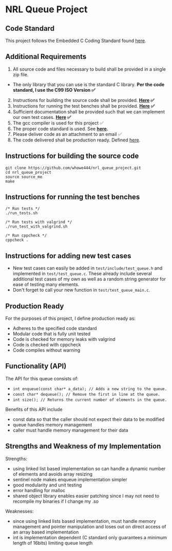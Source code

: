 # NRL Queue Project

## Code Standard
This project follows the Embedded C Coding Standard found [here](https://barrgroup.com/sites/default/files/barr_c_coding_standard_2018.pdf).

## Additional Requirements
1. All source code and files necessary to build shall be provided in a single zip file.
* The only library that you can use is the standard C library. **Per the code standard, I use the C99 ISO Version ✅**
2. Instructions for building the source code shall be provided. **[Here](https://github.com/whowe444/nrl_queue_project/blob/main/README.md#instructions-for-building-the-source-code) ✅**
3. Instructions for running the test benches shall be provided. **[Here](https://github.com/whowe444/nrl_queue_project/blob/main/README.md#instructions-for-running-the-test-benches) ✅**
4. Sufficient documentation shall be provided such that we can implement our own test cases. **[Here](https://github.com/whowe444/nrl_queue_project/blob/main/README.md#instructions-for-adding-new-test-cases) ✅**
5. The gcc compiler is used for this project ✅
6. The proper code standard is used. See **[here](https://github.com/whowe444/nrl_queue_project/blob/main/README.md#Code-Standard).**
7. Please deliver code as an attachment to an email ✅
8. The code delivered shall be production ready. Defined [here](https://github.com/whowe444/nrl_queue_project/blob/main/README.md#Production-Ready).


## Instructions for building the source code
```
git clone https://github.com/whowe444/nrl_queue_project.git
cd nrl_queue_project
source source_me
make
```

## Instructions for running the test benches
```
/* Run tests */
./run_tests.sh

/* Run tests with valgrind */
./run_test_with_valgrind.sh

/* Run cppcheck */
cppcheck .
```

## Instructions for adding new test cases
* New test cases can easily be added in `test/include/test_queue.h` and implemented in `test/test_queue.c`. These already include several additional test cases of my own as well as a random string generator for ease of testing many elements.
* Don't forget to call your new function in `test/test_queue_main.c`.

## Production Ready
For the purposes of this project, I define production ready as:
* Adheres to the specified code standard
* Modular code that is fully unit tested
* Code is checked for memory leaks with valgrind
* Code is checked with cppcheck
* Code compiles without warning

## Functionality (API)
The API for this queue consists of:
* `int enqueue(const char* a_data); // Adds a new string to the queue.`
* `const char* dequeue(); // Remove the first in line at the queue.`
* `int size(); // Returns the current number of elements in the queue.`

Benefits of this API include
* const data so that the caller should not expect their data to be modified
* queue handles memory management
* caller must handle memory management for their data

## Strengths and Weakness of my Implementation
Strengths:
* using linked list based implementation so can handle a dynamic number of elements and avoids array resizing
* sentinel node makes enqueue implementation simpler
* good modularity and unit testing
* error handling for malloc
* shared object library enables easier patching since I may not need to recompile my binaries if I change my .so

Weaknesses:
* since using linked lists based implementation, must handle memory management and pointer manipulation and loses out on direct access of an array based implementation
* int is implementation dependent (C standard only guarantees a minimum length of 16bits) limiting queue length
